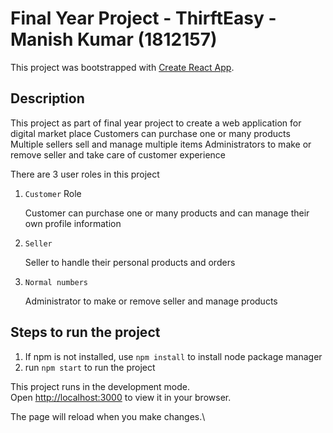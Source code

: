 # Final Year Project - ThirftEasy - Manish Kumar (1812157)

This project was bootstrapped with [Create React App](https://github.com/facebook/create-react-app).

## Description 
This project as part of final year project to create a web application for digital market place
Customers can purchase one or many products
Multiple sellers sell and manage multiple items 
Administrators to make or remove seller and take care of customer experience

There are 3 user roles in this project

1. `Customer` Role 

    Customer can purchase one or many products and can manage their own profile information 


2. `Seller` 

   Seller to handle their personal products and orders


3. `Normal numbers` 

    Administrator to make or remove seller and manage products

## Steps to run the project

1. If npm is not installed, use `npm install` to install node package manager
2. run `npm start` to run the project

This project runs in the development mode.\
Open [http://localhost:3000](http://localhost:3000) to view it in your browser.

The page will reload when you make changes.\
